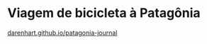 # Viagem de bicicleta à Patagônia

[darenhart.github.io/patagonia-journal](https://darenhart.github.io/patagonia-journal)

